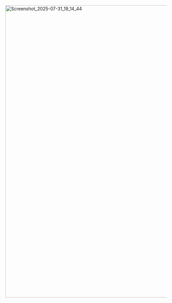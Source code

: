 <img width="1920" height="909" alt="Screenshot_2025-07-31_19_14_44" src="https://github.com/user-attachments/assets/0f74edaf-04a0-4c98-810d-c7f7d06ad0f0" />
